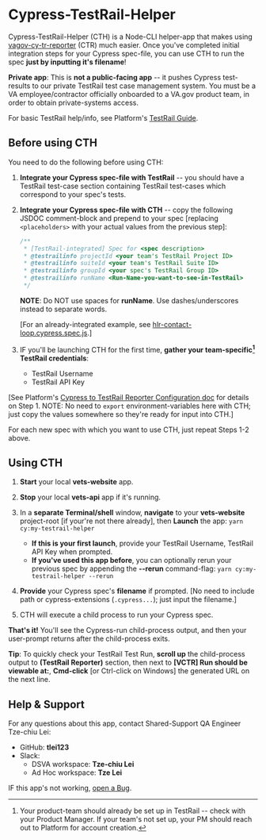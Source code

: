 # Cypress-TestRail-Helper

Cypress-TestRail-Helper (CTH) is a Node-CLI helper-app that makes using [vagov-cy-tr-reporter][npm-vagov-cy-tr-reporter] (CTR) much easier. Once you've completed initial integration steps for your Cypress spec-file, you can use CTH to run the spec **just by inputting it&apos;s filename**!

**Private app**: This is **not a public-facing app** -- it pushes Cypress test-results to our private TestRail test case management system. You must be a VA employee/contractor officially onboarded to a VA.gov product team, in order to obtain private-systems access.

For basic TestRail help/info, see Platform&apos;s [TestRail Guide][platform-testrail-docs].

## Before using CTH

You need to do the following before using CTH:

1. **Integrate your Cypress spec-file with TestRail** -- you should have a TestRail test-case section containing TestRail test-cases which correspond to your spec&apos;s tests.
2. **Integrate your Cypress spec-file with CTH** -- copy the following JSDOC comment-block and prepend to your spec [replacing `<placeholders>` with your actual values from the previous step]:

   ```js
   /**
    * [TestRail-integrated] Spec for <spec description>
    * @testrailinfo projectId <your team's TestRail Project ID>
    * @testrailinfo suiteId <your team's TestRail Suite ID>
    * @testrailinfo groupId <your spec's TestRail Group ID>
    * @testrailinfo runName <Run-Name-you-want-to-see-in-TestRail>
    */
   ```

   **NOTE**: Do NOT use spaces for **runName**. Use dashes/underscores instead to separate words.

   [For an already-integrated example, see [hlr-contact-loop.cypress.spec.js][spec-example-line-1].]

3. IF you&apos;ll be launching CTH for the first time, **gather your team-specific[^1] TestRail credentials**:

   - TestRail Username
   - TestRail API Key

[See Platform&apos;s [Cypress to TestRail Reporter Configuration doc][platform-cypress-testrail-reporter-doc] for details on Step 1.  NOTE: No need to `export` environment-variables here with CTH; just copy the values somewhere so they&apos;re ready for input into CTH.]

For each new spec with which you want to use CTH, just repeat Steps 1-2 above.

## Using CTH

1. **Start** your local **vets-website** app.
1. **Stop** your local **vets-api** app if it&apos;s running.
1. In a **separate Terminal/shell** window, **navigate** to your **vets-website** project-root [if your&apos;re not there already], then **Launch** the app:
   `yarn cy:my-testrail-helper`

   - **If this is your first launch**, provide your TestRail Username, TestRail API Key when prompted.
   - **If you&apos;ve used this app before**, you can optionally rerun your previous spec by appending the **--rerun** command-flag:
     `yarn cy:my-testrail-helper --rerun`

2. **Provide** your Cypress spec&apos;s **filename** if prompted.
   [No need to include path or cypress-extensions (`.cypress...`); just input the filename.]
3. CTH will execute a child process to run your Cypress spec.

**That's it!** You&apos;ll see the Cypress-run child-process output, and then your user-prompt returns after the child-process exits.

**Tip**: To quickly check your TestRail Test Run, **scroll up** the child-process output to **(TestRail Reporter)** section, then next to **[VCTR] Run should be viewable at:**, **Cmd-click** [or Ctrl-click on Windows] the generated URL on the next line.

## Help & Support

For any questions about this app, contact Shared-Support QA Engineer Tze-chiu Lei:
- GitHub: **tlei123**
- Slack:
    - DSVA workspace: **Tze-chiu Lei**
    - Ad Hoc workspace: **Tze Lei**

IF this app&apos;s not working, [open a Bug][va-gov-team-new-bug].


[^1]: Your product-team should already be set up in TestRail -- check with your Product Manager. If your team&apos;s not set up, your PM should reach out to Platform for account creation.

[npm-vagov-cy-tr-reporter]: https://www.npmjs.com/package/@tlei123/vagov-cy-tr-reporter
[platform-testrail-docs]: https://depo-platform-documentation.scrollhelp.site/developer-docs/testrail-guide
[dsvavsp-testrail]: https://dsvavsp.testrail.io/
[platform-cypress-testrail-reporter-doc]: https://depo-platform-documentation.scrollhelp.site/developer-docs/cypress-to-testrail-reporter-plugin-configuration
[spec-example-line-1]: https://github.com/department-of-veterans-affairs/vets-website/blob/main/src/applications/appeals/996/tests/hlr-contact-loop.cypress.spec.js#L1
[va-gov-team-new-bug]: https://github.com/department-of-veterans-affairs/va.gov-team/issues/new?assignees=tlei123&labels=bug%2C+QA%2C+qa-test-plan%2C+Shared+Support+Team&template=bug-issue.md&title=%5BBug%5D+vagov-cy-tr-helper+-+
